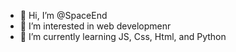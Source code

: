 - 👋 Hi, I’m @SpaceEnd
- 👀 I’m interested in web developmenr
- 🌱 I’m currently learning JS, Css, Html, and Python

<!---
SpaceEnd/SpaceEnd is a ✨ special ✨ repository because its `README.md` (this file) appears on your GitHub profile.
You can click the Preview link to take a look at your changes.
--->
